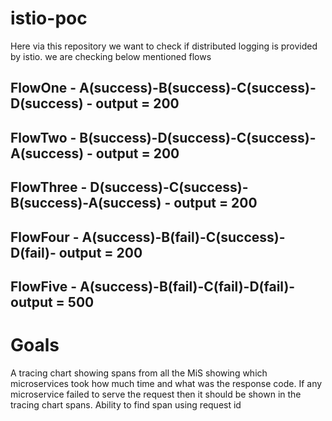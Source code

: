 # istio-poc

Here via this repository we want to check if distributed logging is provided by istio. we are checking below mentioned flows

## FlowOne - A(success)-B(success)-C(success)-D(success) - output = 200
## FlowTwo - B(success)-D(success)-C(success)-A(success) - output = 200
## FlowThree - D(success)-C(success)-B(success)-A(success) - output = 200
## FlowFour - A(success)-B(fail)-C(success)-D(fail)- output = 200
## FlowFive - A(success)-B(fail)-C(fail)-D(fail)- output = 500

# Goals
A tracing chart showing spans from all the MiS showing which microservices took how much time and what was the response code.
If any microservice failed to serve the request then it should be shown in the tracing chart spans.
Ability to find span using request id